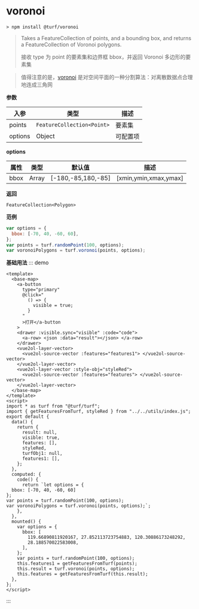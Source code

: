 # voronoi

```
> npm install @turf/voronoi
```

> Takes a FeatureCollection of points, and a bounding box, and returns a FeatureCollection of Voronoi polygons.
>
> 接收 type 为 point 的要素集和边界框 bbox，并返回 Voronoi 多边形的要素集

> 值得注意的是，[voronoi](https://baike.baidu.com/item/泰森多边形) 是对空间平面的一种分割算法：对离散数据点合理地连成三角网

**参数**

| 入参    | 类型                       | 描述     |
| ------- | -------------------------- | -------- |
| points  | `FeatureCollection<Point>` | 要素集   |
| options | Object                     | 可配置项 |

**options**

| 属性 | 类型  | 默认值             | 描述                  |
| ---- | ----- | ------------------ | --------------------- |
| bbox | Array | [-180,-85,180,-85] | [xmin,ymin,xmax,ymax] |

**返回**

`FeatureCollection<Polygon>`

**范例**

```javascript
var options = {
  bbox: [-70, 40, -60, 60],
};
var points = turf.randomPoint(100, options);
var voronoiPolygons = turf.voronoi(points, options);
```

**基础用法**
::: demo

```vue
<template>
  <base-map>
    <a-button
      type="primary"
      @click="
        () => {
          visible = true;
        }
      "
      >打开</a-button
    >
    <drawer :visible.sync="visible" :code="code">
      <a-row> <json :data="result"></json> </a-row>
    </drawer>
    <vue2ol-layer-vector>
      <vue2ol-source-vector :features="features1"> </vue2ol-source-vector>
    </vue2ol-layer-vector>
    <vue2ol-layer-vector :style-obj="styleRed">
      <vue2ol-source-vector :features="features"> </vue2ol-source-vector>
    </vue2ol-layer-vector>
  </base-map>
</template>
<script>
import * as turf from "@turf/turf";
import { getFeaturesFromTurf, styleRed } from "../../utils/index.js";
export default {
  data() {
    return {
      result: null,
      visible: true,
      features: [],
      styleRed,
      turfObj1: null,
      features1: [],
    };
  },
  computed: {
    code() {
      return `let options = {
  bbox: [-70, 40, -60, 60]
};
var points = turf.randomPoint(100, options);
var voronoiPolygons = turf.voronoi(points, options);`;
    },
  },
  mounted() {
    var options = {
      bbox: [
        119.66890811920167, 27.852113723754883, 120.30886173248292,
        28.188570022583008,
      ],
    };
    var points = turf.randomPoint(100, options);
    this.features1 = getFeaturesFromTurf(points);
    this.result = turf.voronoi(points, options);
    this.features = getFeaturesFromTurf(this.result);
  },
};
</script>
```

:::
